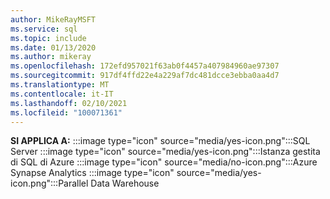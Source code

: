 ```yaml
---
author: MikeRayMSFT
ms.service: sql
ms.topic: include
ms.date: 01/13/2020
ms.author: mikeray
ms.openlocfilehash: 172efd957021f63ab0f4457a407984960ae97307
ms.sourcegitcommit: 917df4ffd22e4a229af7dc481dcce3ebba0aa4d7
ms.translationtype: MT
ms.contentlocale: it-IT
ms.lasthandoff: 02/10/2021
ms.locfileid: "100071361"
---
```

<Token>**SI APPLICA A:** :::image type="icon" source="media/yes-icon.png":::SQL Server :::image type="icon" source="media/yes-icon.png":::Istanza gestita di SQL di Azure :::image type="icon" source="media/no-icon.png":::Azure Synapse Analytics :::image type="icon" source="media/yes-icon.png":::Parallel Data Warehouse</Token>